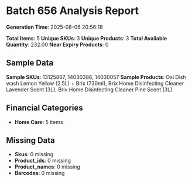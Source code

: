 # Batch 656 Analysis Report

**Generation Time**: 2025-08-06 20:56:18

**Total Items**: 5
**Unique SKUs**: 3
**Unique Products**: 3
**Total Available Quantity**: 232.00
**Near Expiry Products**: 0

## Sample Data
**Sample SKUs**: 13125867, 14030386, 14030057
**Sample Products**: Oxi Dish wash Lemon Yellow (2.5L) + Brix (730ml), Brix Home Disinfecting Cleaner Lavender Scent (3L), Brix Home Disinfecting Cleaner Pine Scent (3L)

## Financial Categories
- **Home Care**: 5 items

## Missing Data
- **Skus**: 0 missing
- **Product_ids**: 0 missing
- **Product_names**: 0 missing
- **Barcodes**: 0 missing
